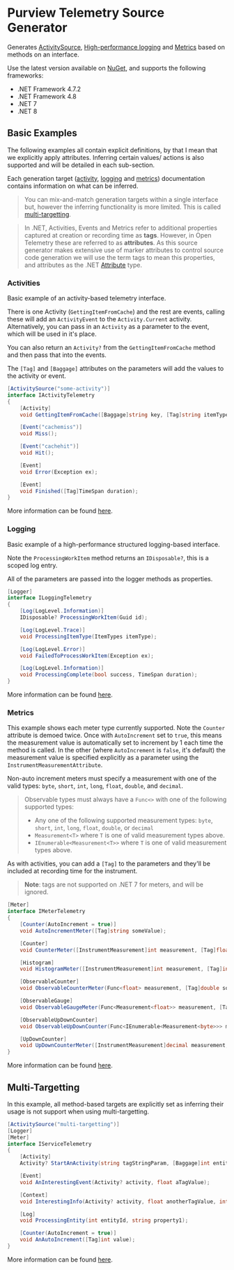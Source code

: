 # Purview Telemetry Source Generator

Generates [ActivitySource](https://learn.microsoft.com/en-us/dotnet/api/system.diagnostics.activitysource), [High-performance logging](https://learn.microsoft.com/en-us/dotnet/core/extensions/high-performance-logging) and [Metrics](https://learn.microsoft.com/en-us/dotnet/api/system.diagnostics.metrics) based on methods on an interface.

Use the latest version available on [NuGet](https://www.nuget.org/packages/Purview.Telemetry.SourceGenerator/), and supports the following frameworks:

* .NET Framework 4.7.2
* .NET Framework 4.8
* .NET 7
* .NET 8

## Basic Examples

The following examples all contain explicit definitions, by that I mean that we explicitly apply attributes. Inferring certain values/ actions is also supported and will be detailed in each sub-section.

Each generation target ([activity](./docs/ACTIVITIES.md), [logging](./docs/LOGGING.md) and [metrics](./docs/METRICS.md)) documentation contains information on what can be inferred.

> You can mix-and-match generation targets within a single interface but, however the inferring functionality is more limited. This is called [multi-targetting](./docs/MULTITARGETTING.md).

> In .NET, Activities, Events and Metrics refer to additional properties captured at creation or recording time as **tags**. However, in Open Telemetry these are referred to as **attributes**. As this source generator makes extensive use of marker attributes to control source code generation we will use the term tags to mean this properties, and attributes as the .NET [Attribute](https://learn.microsoft.com/en-us/dotnet/api/system.attribute) type.

### Activities

Basic example of an activity-based telemetry interface.

There is one Activity (`GettingItemFromCache`) and the rest are events, calling these will add an `ActivityEvent` to the `Activity.Current` activity. Alternatively, you can pass in an `Activity` as a parameter to the event, which will be used in it's place.

You can also return an `Activity?` from the `GettingItemFromCache` method and then pass that into the events.

The `[Tag]` and `[Baggage]` attributes on the parameters will add the values to the activity or event.

```csharp
[ActivitySource("some-activity")]
interface IActivityTelemetry
{
    [Activity]
    void GettingItemFromCache([Baggage]string key, [Tag]string itemType);

    [Event("cachemiss")]
    void Miss();

    [Event("cachehit")]
    void Hit();

    [Event]
    void Error(Exception ex);

    [Event]
    void Finished([Tag]TimeSpan duration);
}
```

More information can be found [here](./docs/ACTIVITIES.md).

### Logging

Basic example of a high-performance structured logging-based interface.

Note the `ProcessingWorkItem` method returns an `IDisposable?`, this is a scoped log entry.

All of the parameters are passed into the logger methods as properties.

```csharp
[Logger]
interface ILoggingTelemetry
{
    [Log(LogLevel.Information)]
    IDisposable? ProcessingWorkItem(Guid id);

    [Log(LogLevel.Trace)]
    void ProcessingItemType(ItemTypes itemType);

    [Log(LogLevel.Error)]
    void FailedToProcessWorkItem(Exception ex);

    [Log(LogLevel.Information)]
    void ProcessingComplete(bool success, TimeSpan duration);
}
```

More information can be found [here](./docs/LOGGING.md).

### Metrics

This example shows each meter type currently supported. Note the `Counter` attribute is demoed twice. Once with `AutoIncrement` set to `true`, this means the measurement value is automatically set to increment by 1 each time the method is called. In the other (where `AutoIncrement` is `false`, it's default) the measurement value is specified explicitly as a parameter using the `InstrumentMeasurementAttribute`.

Non-auto increment meters must specify a measurement with one of the valid types: `byte`, `short`, `int`, `long`, `float`, `double`, and `decimal`.

> Observable types must always have a `Func<>` with one of the following supported types:
>
> * Any one of the following supported measurement types: `byte`, `short`, `int`, `long`, `float`, `double`, or `decimal`
> * `Measurement<T>` where `T` is one of valid measurement types above.
> * `IEnumerable<Measurement<T>>` where `T` is one of valid measurement types above.
>

As with activities, you can add a `[Tag]` to the parameters and they'll be included at recording time for the instrument.

> **Note**: tags are not supported on .NET 7 for meters, and will be ignored.

```csharp
[Meter]
interface IMeterTelemetry
{
    [Counter(AutoIncrement = true)]
    void AutoIncrementMeter([Tag]string someValue);

    [Counter]
    void CounterMeter([InstrumentMeasurement]int measurement, [Tag]float someValue);

    [Histogram]
    void HistogramMeter([InstrumentMeasurement]int measurement, [Tag]int someValue, [Tag]bool anotherValue);

    [ObservableCounter]
    void ObservableCounterMeter(Func<float> measurement, [Tag]double someValue);

    [ObservableGauge]
    void ObservableGaugeMeter(Func<Measurement<float>> measurement, [Tag]double someValue);

    [ObservableUpDownCounter]
    void ObservableUpDownCounter(Func<IEnumerable<Measurement<byte>>> measurement, [Tag]double someValue);

    [UpDownCounter]
    void UpDownCounterMeter([InstrumentMeasurement]decimal measurement, [Tag]byte someValue);
}
```

More information can be found [here](./docs/METRICS.md).

## Multi-Targetting

In this example, all method-based targets are explicitly set as inferring their usage is not support when using multi-targetting.

```csharp
[ActivitySource("multi-targetting")]
[Logger]
[Meter]
interface IServiceTelemetry
{
    [Activity]
    Activity? StartAnActivity(string tagStringParam, [Baggage]int entityId);

    [Event]
    void AnInterestingEvent(Activity? activity, float aTagValue);

    [Context]
    void InterestingInfo(Activity? activity, float anotherTagValue, int intTagValue);

    [Log]
    void ProcessingEntity(int entityId, string property1);

    [Counter(AutoIncrement = true)]
    void AnAutoIncrement([Tag]int value);
}
```

More information can be found [here](./docs/MULTITARGETTING.md).

